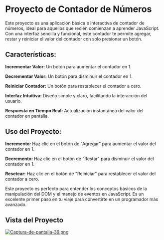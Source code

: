 # Proyecto de Contador de Números
Este proyecto es una aplicación básica e interactiva de contador de números, ideal para aquellos que recién comienzan a aprender JavaScript. Con una interfaz sencilla y funcional, este contador te permite agregar, restar y reiniciar el valor del contador con solo presionar un botón.

## Características:
**Incrementar Valor:** Un botón para aumentar el contador en 1.

**Decrementar Valor:** Un botón para disminuir el contador en 1.

**Reiniciar Contador:** Un botón para restablecer el contador a cero.

**Interfaz Intuitiva:** Diseño simple y claro, facilitando la interacción del usuario.

**Respuesta en Tiempo Real:** Actualización instantánea del valor del contador en pantalla.

## Uso del Proyecto:
**Incremento:** Haz clic en el botón de "Agregar" para aumentar el valor del contador en 1.

**Decremento:** Haz clic en el botón de "Restar" para disminuir el valor del contador en 1.

**Resetear:** Haz clic en el botón de "Reiniciar" para restablecer el valor del contador a cero.

Este proyecto es perfecto para entender los conceptos básicos de la manipulación del DOM y el manejo de eventos en JavaScript. Es un excelente primer paso en tu viaje para convertirte en un programador más avanzado.

## Vista del Proyecto
[![Captura-de-pantalla-39.png](https://i.postimg.cc/yYGsDrhR/Captura-de-pantalla-39.png)](https://postimg.cc/3d2P61cr)
